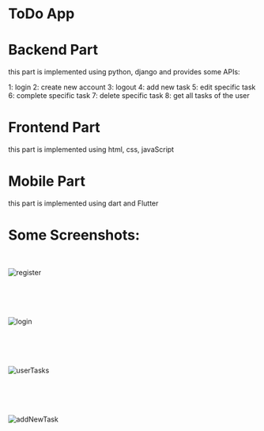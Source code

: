 # ToDo App

# Backend Part
this part is implemented using python, django and provides some APIs:

  1: login
  2: create new account
  3: logout
  4: add new task
  5: edit specific task
  6: complete specific task
  7: delete specific task 
  8: get all tasks of the user

# Frontend Part
this part is implemented using html, css, javaScript

# Mobile Part
this part is implemented using dart and Flutter 



# Some Screenshots:
<br />

![register](https://github.com/NadaOmar22/ToDo/assets/75037231/e83fc83e-c2fe-4d89-81ce-e367ea751764)
<br /> <br /> <br /> <br /> <br />

![login](https://github.com/NadaOmar22/ToDo/assets/75037231/51448393-cff9-46c6-a5e1-f3adc0935d80)
<br /> <br /> <br /> <br /> <br />

![userTasks](https://github.com/NadaOmar22/ToDo/assets/75037231/fcd50261-40e6-4a66-8189-3c41746c7346)
<br /> <br /> <br /> <br /> <br />

![addNewTask](https://github.com/NadaOmar22/ToDo/assets/75037231/796af0dc-8d88-40d5-b040-5f0c62e09c2c)
<br /> <br /> <br /> <br /> <br />
